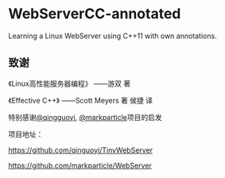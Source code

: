 # WebServerCC-annotated
Learning a Linux WebServer using C++11 with own annotations.

致谢
--------
《Linux高性能服务器编程》 ——游双 著

《Effective C++》 ——Scott Meyers 著 侯捷 译


特别感谢[@qingguoyi](https://github.com/markparticle), [@markparticle](https://github.com/qinguoyi)项目的启发

项目地址：

https://github.com/qinguoyi/TinyWebServer

https://github.com/markparticle/WebServer
